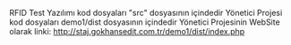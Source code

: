 RFID Test Yazılımı kod dosyaları "src" dosyasının içindedir
Yönetici Projesi kod dosyaları demo1/dist dosyasının içindedir
Yönetici Projesinin WebSite olarak linki: http://staj.gokhansedit.com.tr/demo1/dist/index.php
